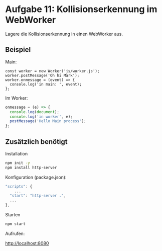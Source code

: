 # Aufgabe 11: Kollisionserkennung im WebWorker

Lagere die Kollisionserkennung in einen WebWorker aus. 

## Beispiel

Main:

```W
const worker = new Worker('js/worker.js');
worker.postMessage('Oh hi Mark');
worker.onmessage = (event) => {
  console.log('in main: ', event);
};
```

Im Worker:

```javascript
onmessage = (e) => {
  console.log(document);
  console.log('in worker', e);
  postMessage('Hello Main process');
};
```

## Zusätzlich benötigt

Installation

```bash
npm init -y
npm install http-server
```

Konfiguration (package.json):

```javascript
"scripts": {
	...
  "start": "http-server .",
  ...
},
```

Starten

```bash
npm start
```

Aufrufen:

[http://localhost:8080]()